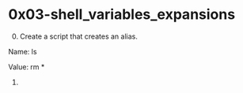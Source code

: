 # 0x03-shell_variables_expansions
0. Create a script that creates an alias.

Name: ls

Value: rm *

1.   
